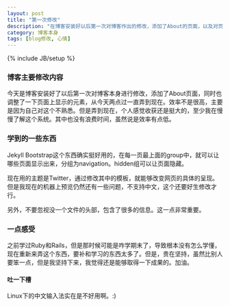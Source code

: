 ```yaml
---
layout: post
title: "第一次修改"
description: "在博客安装好以后第一次对博客作出的修改，添加了About的页面，以及对页面上显示的内容作出了一些改变"
category: 博客本身
tags: [blog修改, 心情]
---
```

{% include JB/setup %}

### 博客主要修改内容 
今天是博客安装好了以后第一次对博客本身进行修改，添加了About页面，同时也调整了一下页面上显示的元素，从今天两点过一直弄到现在。效率不是很高，主要是因为自己对这个不熟悉。但是弄到现在，个人感觉收获还是挺大的，至少我在慢慢了解这个系统。其中也没有浪费时间，虽然说是效率有点低。

### 学到的一些东西
Jekyll Bootstrap这个东西确实挺好用的，在每一页最上面的group中，就可以让哪些页面显示出来，分组为navigation。hidden组可以让页面隐藏。

现在用的主题是Twitter，通过修改其中的模板，就能够改变网页的具体的呈现。但是我现在的机器上预览仍然还有一些问题，不支持中文，这个还要好生修改才行。

另外，不要忽视没一个文件的头部，包含了很多的信息。这一点非常重要。

### 一点感受
之前学过Ruby和Rails，但是那时候可能是咋学期末了，导致根本没有怎么学懂，现在重新来弄这个东西，要补和学习的东西太多了。但是，贵在坚持，虽然比别人要笨一点，但是我坚持下来，我觉得还是能够取得一下成果的。加油。

#### 吐一下槽
Linux下的中文输入法实在是不好用啊。:)
